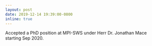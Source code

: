 ```yaml
---
layout: post
date: 2019-12-14 19:39:00-0800
inline: true
---
```


Accepted a PhD position at MPI-SWS under Herr Dr. Jonathan Mace starting Sep 2020.